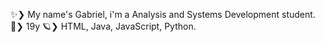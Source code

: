 ✨❯ My name's Gabriel, i'm a Analysis and Systems Development student.
🍃❯ 19y
🪐❯ HTML, Java, JavaScript, Python.

